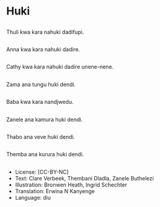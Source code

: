 # Huki

##
Thuli kwa kara nahuki dadifupi.

##
Anna kwa kara nahuki dadire.

##
Cathy kwa kara nahuki dadire unene-nene.

##
Zama ana tungu huki dendi.

##
Baba kwa kara nandjwedu.

##
Zanele ana kamura huki dendi.

##
Thabo ana veve huki dendi.

##
Themba ana kurura huki dendi.

##
* License: [CC-BY-NC]
* Text: Clare Verbeek, Thembani Dladla, Zanele Buthelezi
* Illustration: Bronwen Heath, Ingrid Schechter
* Translation: Erwina N Kanyenge
* Language: diu
